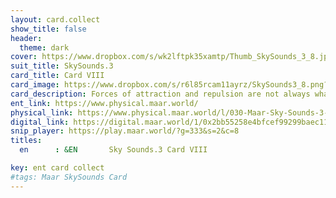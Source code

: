 ```yaml
---
layout: card.collect
show_title: false
header:
  theme: dark
cover: https://www.dropbox.com/s/wk2lftpk35xamtp/Thumb_SkySounds_3_8.jpg?raw=1
suit_title: SkySounds.3
card_title: Card VIII
card_image: https://www.dropbox.com/s/r6l85rcam11ayrz/SkySounds3_8.png?raw=1
card_description: Forces of attraction and repulsion are not always what they seem. The near-opposites, those things that seem to be in opposition, are often drawn together. This is true not only in the realm of physics, with the pull of magnetism, but also in the realm of philosophy. The duality of life and death, light and dark, good and evil, all hold within them a certain attraction. This attraction is not always obvious, but it is there, pulling and pushing at the same time. This is the dance of existence, the ebb and flow of life, the push and pull of the multiverse. It is a reminder that the world is not always as it seems, and that sometimes, the things we think are in opposition, are in fact, intimately connected.
ent_link: https://www.physical.maar.world/
physical_link: https://www.physical.maar.world/l/030-Maar-Sky-Sounds-3-Card-VIII
digital_link: https://digital.maar.world/1/0x2bb55258e4bfcef99299baec1188b80a75fa2d48/30
snip_player: https://play.maar.world/?g=333&s=2&c=8
titles:
  en      : &EN       Sky Sounds.3 Card VIII

key: ent card collect
#tags: Maar SkySounds Card
---
```

